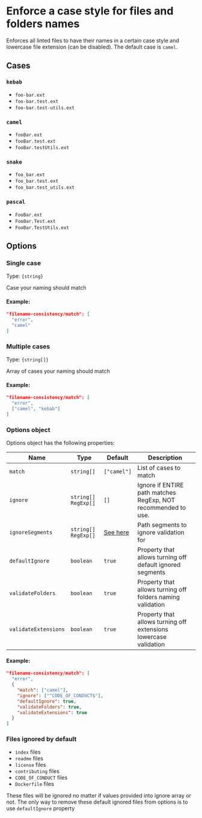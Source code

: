 # Enforce a case style for files and folders names

Enforces all linted files to have their names in a certain case style and lowercase file extension (can be disabled). The default case is `camel`.

## Cases

### `kebab`

- `foo-bar.ext`
- `foo-bar.test.ext`
- `foo-bar.test-utils.ext`

### `camel`

- `fooBar.ext`
- `fooBar.test.ext`
- `fooBar.testUtils.ext`

### `snake`

- `foo_bar.ext`
- `foo_bar.test.ext`
- `foo_bar.test_utils.ext`

### `pascal`

- `FooBar.ext`
- `FooBar.Test.ext`
- `FooBar.TestUtils.ext`

## Options

### Single case

Type: `{string}`

Case your naming should match

#### Example:
```json
"filename-consistency/match": [
  "error",
  "camel"
]
```

### Multiple cases

Type: `{string[]}`

Array of cases your naming should match

#### Example:
```json
"filename-consistency/match": [ 
  "error",
  ["camel", "kebab"]
]
```

### Options object

Options object has the following properties:

| Name                 | Type                  | Default                               | Description                                                      |
|----------------------|-----------------------|---------------------------------------|------------------------------------------------------------------|
| `match`              | `string[]`            | `["camel"]`                           | List of cases to match                                           |
| `ignore`             | `string[]` `RegExp[]` | `[]`                                  | Ignore if ENTIRE path matches RegExp, NOT recommended to use.    |
| `ignoreSegments`     | `string[]` `RegExp[]` | [See here](#files-ignored-by-default) | Path segments to ignore validation for                           |
| `defaultIgnore`      | `boolean`             | `true`                                | Property that allows turning off default ignored segments        |
| `validateFolders`    | `boolean`             | `true`                                | Property that allows turning off folders naming validation       |
| `validateExtensions` | `boolean`             | `true`                                | Property that allows turning off extensions lowercase validation |

#### Example:
```json
"filename-consistency/match": [
  "error",
  {
    "match": ["camel"],
    "ignore": ["^CODE_OF_CONDUCT$"],
    "defaultIgnore": true,
    "validateFolders": true,
    "validateExtensions": true
  }
]
```

### Files ignored by default
* `index` files
* `readme` files
* `license` files
* `contributing` files
* `CODE_OF_CONDUCT` files
* `Dockerfile` files

These files will be ignored no matter if values provided into ignore array or not.
The only way to remove these default ignored files from options is to use `defaultIgnore` property
